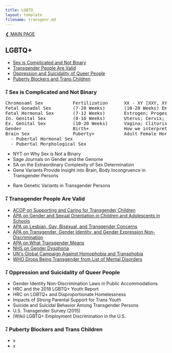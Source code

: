 ```yaml
---
title: LGBTQ
layout: template
filename: transgenr.md
--- 
```


[❮ MAIN PAGE](index.md)

## LGBTQ+
- [Sex is Complicated and Not Binary](#sex-is-complicated-and-not-a-binary)
- [Transgender People Are Valid](#transgender-people-are-valid)
- [Oppression and Suicidality of Queer People](#oppression-and-suicidality-of-queer-people)
- [Puberty Blockers and Trans Children](#puberty-blockers-and-trans-children)

### ⥡ Sex is Complicated and Not Binary
<pre>
Chromosaml Sex           Fertilization      XX - XY [XXY, XYY, XO]
Fetal Gonadal Sex        (7-20 Weeks)       (10-20 Weeks) Embryonic Ovaries - (7-12 Weeks) Embryonic Testes
Fetal Hormonal Sex       (7-12 Weeks)       Estrogen; Progesterone - Testosterone
In. Genital Sex          (8-16 Weeks)       Uterus; Cervix; Fallopian Tubes - Vas Deferens; Prostate; Epididymis
Ex. Genital Sex          (10-20 Weeks)      Vagina; Clitoris (10-20 Weeks) - Penis; Scrotum (12-14 Weeks)
Gender                   Birth+             How we interpret and categorize the mixture of all previous stages.
Brain Sex                Puberty+           Adult Female Hormone Levels/Patterns - Adult Male Hormone Levels/Patterns
  - Pubertal Hormonal Sex
  - Pubertal Morphological Sex
</pre>
- NYT on Why Sex is Not a Binary 
- Sage Journals on Gender and the Genome 
- SA on the Extraordinary Complexity of Sex Determination 
- Gene Variants Provide Insight into Brain, Body Incongruence in Transgender Persons 
* Rare Genetic Variants in Transgender Persons 

### ⥡ Transgender People Are Valid
- [ACOP on Supporting and Caring for Transgender Children](https://assets2.hrc.org/files/documents/SupportingCaringforTransChildren.pdf)
- [APA on Gender and Sexual Orientation in Children and Adolescents in Schools](https://www.apa.org/about/policy/orientation-diversity)
- [APA on Lesbian, Gay, Bisexual, and Transgender Concerns](https://www.apa.org/about/policy/booklet.pdf)
- [APA on Transgender, Gender Identity, and Gender Expression Non-Discrimination](https://www.apa.org/about/policy/resolution-gender-identity.pdf)
- [APA on What Transgender Means](https://www.apa.org/topics/lgbt/transgender)
- [NHS on Gender Dysphoria](https://www.nhs.uk/conditions/gender-dysphoria/)
- [UN's Global Campaign Against Homophobia and Transphobia](https://www.unfe.org/about-2/)
- [WHO Drops Being Transgender from List of Mental Disorders](https://time.com/5596845/world-health-organization-transgender-identity/)

### ⥡ Oppression and Suicidality of Queer People
- Gender Identity Non-Discrimination Laws in Public Accommodations 
- HRC and the 2018 LGBTQ+ Youth Report 
- HRC on LGBTQ+ and Disproportionate Homelessness 
- Impacts of Strong Parental Support for Trans Youth 
- Suicide and Suicidal Behavior Among Transgender Persons 
- U.S. Transgender Survey (2015) 
- (Wiki) LGBTQ+ Employment Discrimination in the U.S. 

### ⥡ Puberty Blockers and Trans Children
- x
- x
